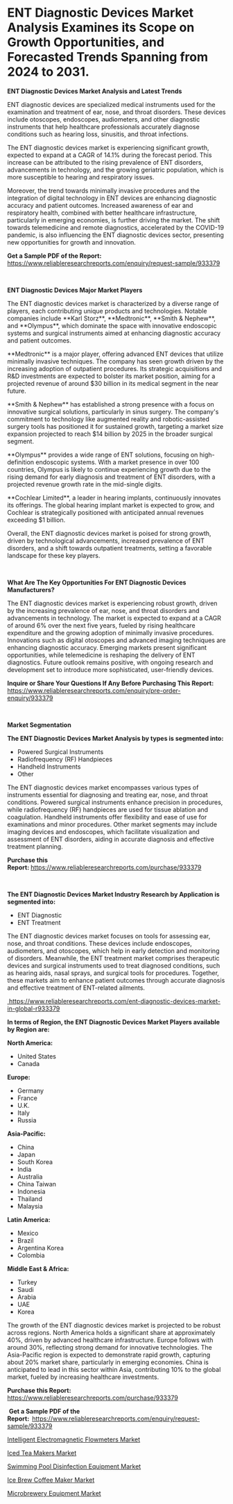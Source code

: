 <p><h1>ENT Diagnostic Devices Market Analysis Examines its Scope on Growth Opportunities, and Forecasted Trends Spanning from 2024 to 2031.</h1></p><p><strong>ENT Diagnostic Devices Market Analysis and Latest Trends</strong></p>
<p><p>ENT diagnostic devices are specialized medical instruments used for the examination and treatment of ear, nose, and throat disorders. These devices include otoscopes, endoscopes, audiometers, and other diagnostic instruments that help healthcare professionals accurately diagnose conditions such as hearing loss, sinusitis, and throat infections.</p><p>The ENT diagnostic devices market is experiencing significant growth, expected to expand at a CAGR of 14.1% during the forecast period. This increase can be attributed to the rising prevalence of ENT disorders, advancements in technology, and the growing geriatric population, which is more susceptible to hearing and respiratory issues. </p><p>Moreover, the trend towards minimally invasive procedures and the integration of digital technology in ENT devices are enhancing diagnostic accuracy and patient outcomes. Increased awareness of ear and respiratory health, combined with better healthcare infrastructure, particularly in emerging economies, is further driving the market. The shift towards telemedicine and remote diagnostics, accelerated by the COVID-19 pandemic, is also influencing the ENT diagnostic devices sector, presenting new opportunities for growth and innovation.</p></p>
<p><strong>Get a Sample PDF of the Report:&nbsp;</strong> <a href="https://www.reliableresearchreports.com/enquiry/request-sample/933379?utm_campaign=28&utm_medium=2&utm_source=Github&utm_content=ia&utm_term=16112024&utm_id=ent-diagnostic-devices">https://www.reliableresearchreports.com/enquiry/request-sample/933379</a></p>
<p>&nbsp;</p>
<p><strong>ENT Diagnostic Devices Major Market Players</strong></p>
<p><p>The ENT diagnostic devices market is characterized by a diverse range of players, each contributing unique products and technologies. Notable companies include **Karl Storz**, **Medtronic**, **Smith & Nephew**, and **Olympus**, which dominate the space with innovative endoscopic systems and surgical instruments aimed at enhancing diagnostic accuracy and patient outcomes.</p><p>**Medtronic** is a major player, offering advanced ENT devices that utilize minimally invasive techniques. The company has seen growth driven by the increasing adoption of outpatient procedures. Its strategic acquisitions and R&D investments are expected to bolster its market position, aiming for a projected revenue of around $30 billion in its medical segment in the near future.</p><p>**Smith & Nephew** has established a strong presence with a focus on innovative surgical solutions, particularly in sinus surgery. The company's commitment to technology like augmented reality and robotic-assisted surgery tools has positioned it for sustained growth, targeting a market size expansion projected to reach $14 billion by 2025 in the broader surgical segment.</p><p>**Olympus** provides a wide range of ENT solutions, focusing on high-definition endoscopic systems. With a market presence in over 100 countries, Olympus is likely to continue experiencing growth due to the rising demand for early diagnosis and treatment of ENT disorders, with a projected revenue growth rate in the mid-single digits.</p><p>**Cochlear Limited**, a leader in hearing implants, continuously innovates its offerings. The global hearing implant market is expected to grow, and Cochlear is strategically positioned with anticipated annual revenues exceeding $1 billion.</p><p>Overall, the ENT diagnostic devices market is poised for strong growth, driven by technological advancements, increased prevalence of ENT disorders, and a shift towards outpatient treatments, setting a favorable landscape for these key players.</p></p>
<p>&nbsp;</p>
<p><strong>What Are The Key Opportunities For ENT Diagnostic Devices Manufacturers?</strong></p>
<p><p>The ENT diagnostic devices market is experiencing robust growth, driven by the increasing prevalence of ear, nose, and throat disorders and advancements in technology. The market is expected to expand at a CAGR of around 6% over the next five years, fueled by rising healthcare expenditure and the growing adoption of minimally invasive procedures. Innovations such as digital otoscopes and advanced imaging techniques are enhancing diagnostic accuracy. Emerging markets present significant opportunities, while telemedicine is reshaping the delivery of ENT diagnostics. Future outlook remains positive, with ongoing research and development set to introduce more sophisticated, user-friendly devices.</p></p>
<p><strong>Inquire or Share Your Questions If Any Before Purchasing This Report:</strong> <a href="https://www.reliableresearchreports.com/enquiry/pre-order-enquiry/933379?utm_campaign=28&utm_medium=2&utm_source=Github&utm_content=ia&utm_term=16112024&utm_id=ent-diagnostic-devices">https://www.reliableresearchreports.com/enquiry/pre-order-enquiry/933379</a></p>
<p>&nbsp;</p>
<p><strong>Market Segmentation</strong></p>
<p><strong>The ENT Diagnostic Devices Market Analysis by types is segmented into:</strong></p>
<p><ul><li>Powered Surgical Instruments</li><li>Radiofrequency (RF) Handpieces</li><li>Handheld Instruments</li><li>Other</li></ul></p>
<p><p>The ENT diagnostic devices market encompasses various types of instruments essential for diagnosing and treating ear, nose, and throat conditions. Powered surgical instruments enhance precision in procedures, while radiofrequency (RF) handpieces are used for tissue ablation and coagulation. Handheld instruments offer flexibility and ease of use for examinations and minor procedures. Other market segments may include imaging devices and endoscopes, which facilitate visualization and assessment of ENT disorders, aiding in accurate diagnosis and effective treatment planning.</p></p>
<p><strong>Purchase this Report:&nbsp;</strong><a href="https://www.reliableresearchreports.com/purchase/933379?utm_campaign=28&utm_medium=2&utm_source=Github&utm_content=ia&utm_term=16112024&utm_id=ent-diagnostic-devices">https://www.reliableresearchreports.com/purchase/933379</a></p>
<p>&nbsp;</p>
<p><strong>The ENT Diagnostic Devices Market Industry Research by Application is segmented into:</strong></p>
<p><ul><li>ENT Diagnostic</li><li>ENT Treatment</li></ul></p>
<p><p>The ENT diagnostic devices market focuses on tools for assessing ear, nose, and throat conditions. These devices include endoscopes, audiometers, and otoscopes, which help in early detection and monitoring of disorders. Meanwhile, the ENT treatment market comprises therapeutic devices and surgical instruments used to treat diagnosed conditions, such as hearing aids, nasal sprays, and surgical tools for procedures. Together, these markets aim to enhance patient outcomes through accurate diagnosis and effective treatment of ENT-related ailments.</p></p>
<p><a href="https://www.reliableresearchreports.com/ent-diagnostic-devices-market-in-global-r933379?utm_campaign=28&utm_medium=2&utm_source=Github&utm_content=ia&utm_term=16112024&utm_id=ent-diagnostic-devices">&nbsp;https://www.reliableresearchreports.com/ent-diagnostic-devices-market-in-global-r933379</a></p>
<p><strong>In terms of Region, the ENT Diagnostic Devices Market Players available by Region are:</strong></p>
<p>
    <p> <strong> North America: </strong>
        <ul>
            <li>United States</li>
            <li>Canada</li>
        </ul>
        </p> 
    <p> <strong> Europe: </strong>
        <ul>
            <li>Germany</li>
            <li>France</li>
            <li>U.K.</li>
            <li>Italy</li>
            <li>Russia</li>
        </ul>
        </p> 
    <p> <strong> Asia-Pacific: </strong>
        <ul>
            <li>China</li>
            <li>Japan</li>
            <li>South Korea</li>
            <li>India</li>
            <li>Australia</li>
            <li>China Taiwan</li>
            <li>Indonesia</li>
            <li>Thailand</li>
            <li>Malaysia</li>
        </ul>
        </p> 
    <p> <strong> Latin America: </strong>
        <ul>
            <li>Mexico</li>
            <li>Brazil</li>
            <li>Argentina Korea</li>
            <li>Colombia</li>
        </ul>
        </p> 
    <p> <strong> Middle East & Africa: </strong>
        <ul>
            <li>Turkey</li>
            <li>Saudi</li>
            <li>Arabia</li>
            <li>UAE</li>
            <li>Korea</li>
        </ul>
    </p>
    </p>
<p><p>The growth of the ENT diagnostic devices market is projected to be robust across regions. North America holds a significant share at approximately 40%, driven by advanced healthcare infrastructure. Europe follows with around 30%, reflecting strong demand for innovative technologies. The Asia-Pacific region is expected to demonstrate rapid growth, capturing about 20% market share, particularly in emerging economies. China is anticipated to lead in this sector within Asia, contributing 10% to the global market, fueled by increasing healthcare investments.</p></p>
<p><strong>Purchase this Report: </strong><a href="https://www.reliableresearchreports.com/purchase/933379?utm_campaign=28&utm_medium=2&utm_source=Github&utm_content=ia&utm_term=16112024&utm_id=ent-diagnostic-devices">https://www.reliableresearchreports.com/purchase/933379</a></p>
<p>&nbsp;<strong>Get a Sample PDF of the Report:&nbsp;&nbsp;</strong><a href="https://www.reliableresearchreports.com/enquiry/request-sample/933379?utm_campaign=28&utm_medium=2&utm_source=Github&utm_content=ia&utm_term=16112024&utm_id=ent-diagnostic-devices">https://www.reliableresearchreports.com/enquiry/request-sample/933379</a></p>
<p><strong></strong></p>
<p><p><a href="https://github.com/indrystar/Market-Research-Report-List-5/blob/main/intelligent-electromagnetic-flowmeters-market.md?utm_campaign=28&utm_medium=2&utm_source=Github&utm_content=ia&utm_term=16112024&utm_id=ent-diagnostic-devices">Intelligent Electromagnetic Flowmeters Market</a></p><p><a href="https://issuu.com/reportprime-2/docs/iced-tea-makers-market-size-2030.pp_b7d34e2a463004?utm_campaign=28&utm_medium=2&utm_source=Github&utm_content=ia&utm_term=16112024&utm_id=ent-diagnostic-devices">Iced Tea Makers Market</a></p><p><a href="https://github.com/LilianFaulkner65/Market-Research-Report-List-1/blob/main/swimming-pool-disinfection-equipment-market.md?utm_campaign=28&utm_medium=2&utm_source=Github&utm_content=ia&utm_term=16112024&utm_id=ent-diagnostic-devices">Swimming Pool Disinfection Equipment Market</a></p><p><a href="https://issuu.com/reportprime-2/docs/ice-brew-coffee-maker-market-size-2_f17d271f83925b?utm_campaign=28&utm_medium=2&utm_source=Github&utm_content=ia&utm_term=16112024&utm_id=ent-diagnostic-devices">Ice Brew Coffee Maker Market</a></p><p><a href="https://www.linkedin.com/pulse/strategic-forecast-microbrewery-equipment-market-growth-trends-hec9f?utm_campaign=28&utm_medium=2&utm_source=Github&utm_content=ia&utm_term=16112024&utm_id=ent-diagnostic-devices">Microbrewery Equipment Market</a></p></p>
